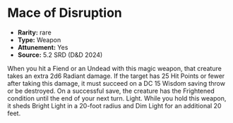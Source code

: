 
# Mace of Disruption

* **Rarity:** rare
* **Type:** Weapon
* **Attunement:** Yes
* **Source:** 5.2 SRD (D&D 2024)


When you hit a Fiend or an Undead with this magic weapon, that creature takes an extra 2d6 Radiant damage. If the target has 25 Hit Points or fewer after taking this damage, it must succeed on a DC 15 Wisdom saving throw or be destroyed. On a successful save, the creature has the Frightened condition until the end of your next turn. Light. While you hold this weapon, it sheds Bright Light in a 20-foot radius and Dim Light for an additional 20 feet.
